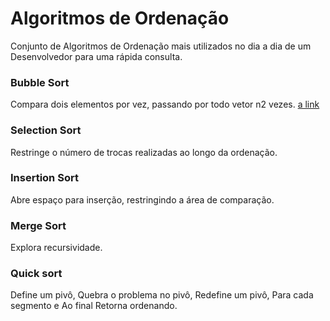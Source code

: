 # Algoritmos de Ordenação
Conjunto de Algoritmos de Ordenação mais utilizados no dia a dia de um Desenvolvedor para uma rápida consulta.
### Bubble Sort
Compara dois elementos por vez, passando por todo vetor n2 vezes. [a link](https://github.com/kleber-s-araujo/algoritmos-de-ordenacao/blob/main/BubbleSort.js)
### Selection Sort
Restringe o número de trocas realizadas ao longo da ordenação.
### Insertion Sort 
Abre espaço para inserção, restringindo a área de comparação.
### Merge Sort
Explora recursividade.
### Quick sort 
Define um pivô, Quebra o problema no pivô, Redefine um pivô, Para cada segmento e Ao final Retorna ordenando.
